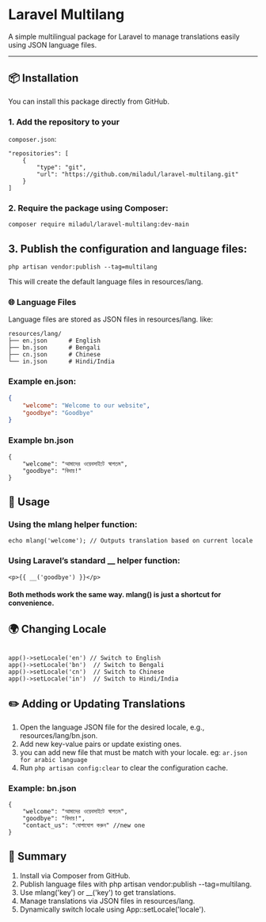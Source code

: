 # Laravel Multilang

A simple multilingual package for Laravel to manage translations easily using JSON language files.

---

## 📦 Installation

You can install this package directly from GitHub.

### 1. Add the repository to your 
`composer.json`:

```
"repositories": [
    {
        "type": "git",
        "url": "https://github.com/miladul/laravel-multilang.git"
    }
]
```

### 2. Require the package using Composer:
```
composer require miladul/laravel-multilang:dev-main

```

## 3. Publish the configuration and language files:
```
php artisan vendor:publish --tag=multilang
```
This will create the default language files in resources/lang.

### 🌐 Language Files

Language files are stored as JSON files in resources/lang.
like: 
```
resources/lang/
├── en.json      # English
├── bn.json      # Bengali
├── cn.json      # Chinese
└── in.json      # Hindi/India
```
### Example en.json:
```json
{
    "welcome": "Welcome to our website",
    "goodbye": "Goodbye"
}
```
### Example bn.json
```
{
    "welcome": "আমাদের ওয়েবসাইটে স্বাগতম",
    "goodbye": "বিদায়!"
}
```

## 🚀 Usage
### Using the mlang helper function:
```
echo mlang('welcome'); // Outputs translation based on current locale
```
### Using Laravel’s standard __ helper function:
```
<p>{{ __('goodbye') }}</p>
```
#### Both methods work the same way. mlang() is just a shortcut for convenience.

## 🌍 Changing Locale
```angular2html

app()->setLocale('en') // Switch to English
app()->setLocale('bn')  // Switch to Bengali
app()->setLocale('cn')  // Switch to Chinese
app()->setLocale('in')  // Switch to Hindi/India

```

## ✏️ Adding or Updating Translations
1. Open the language JSON file for the desired locale, e.g., resources/lang/bn.json.
2. Add new key-value pairs or update existing ones.
3. you can add new file that must be match with your locale. eg: ```ar.json for arabic language```
4. Run `php artisan config:clear` to clear the configuration cache.
### Example:  bn.json
```
{
    "welcome": "আমাদের ওয়েবসাইটে স্বাগতম",
    "goodbye": "বিদায়!",
    "contact_us": "যোগাযোগ করুন" //new one
}

```

## 📝 Summary
1. Install via Composer from GitHub.
2. Publish language files with php artisan vendor:publish --tag=multilang.
3. Use mlang('key') or __('key') to get translations.
4. Manage translations via JSON files in resources/lang.
5. Dynamically switch locale using App::setLocale('locale').


